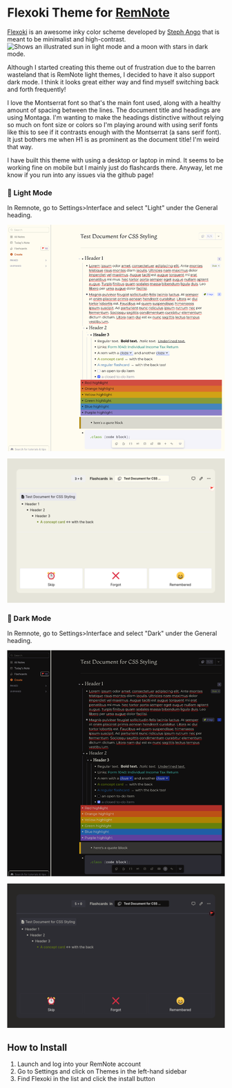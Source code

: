 # Flexoki Theme for [RemNote](https://www.remnote.com)

[Flexoki](https://stephango.com/flexoki) is an awesome inky color scheme developed by [Steph Ango](https://stephango.com) that is meant to be minimalist and high-contrast.
<picture>
  <source media="(prefers-color-scheme: dark)" srcset="assets/flexoki dark accent palette.png">
  <source media="(prefers-color-scheme: light)" srcset="assets/flexoki light accent palette.png">
  <img alt="Shows an illustrated sun in light mode and a moon with stars in dark mode." src="<assets/flexoki dark accent palette.png">
</picture>

Although I started creating this theme out of frustration due to the barren wasteland that is RemNote light themes, I decided to have it also support dark mode.  I think it looks great either way and find myself switching back and forth frequently!

I love the Montserrat font so that's the main font used, along with a healthy amount of spacing between the lines.  The document title and headings are using Montaga.  I'm wanting to make the headings distinctive without relying so much on font size or colors so I'm playing around with using serif fonts like this to see if it contrasts enough with the Montserrat (a sans serif font).  It just bothers me when H1 is as prominent as the document title!  I'm weird that way.

I have built this theme with using a desktop or laptop in mind.  It seems to be working fine on mobile but I mainly just do flashcards there.  Anyway, let me know if you run into any issues via the github page!

### 🔆 Light Mode 
In Remnote, go to Settings>Interface and select "Light" under the General heading.

![Screenshot of theme in light mode](<assets/theme light.png>)

![alt text](<assets/theme light flashcard.png>)

### 🌙 Dark Mode 
In Remnote, go to Settings>Interface and select "Dark" under the General heading.

![Screenshot of theme in dark mode](<assets/theme dark.png>)

![alt text](<assets/theme dark flashcard.png>)

## How to Install
1. Launch and log into your RemNote account
2. Go to Settings and click on Themes in the left-hand sidebar
3. Find Flexoki in the list and click the install button


